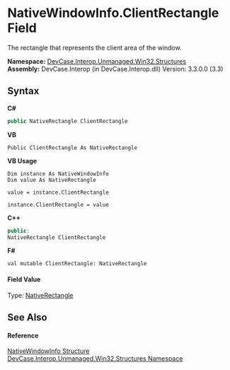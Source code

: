 # NativeWindowInfo.ClientRectangle Field
 

The rectangle that represents the client area of the window.

**Namespace:**&nbsp;<a href="N_DevCase_Interop_Unmanaged_Win32_Structures">DevCase.Interop.Unmanaged.Win32.Structures</a><br />**Assembly:**&nbsp;DevCase.Interop (in DevCase.Interop.dll) Version: 3.3.0.0 (3.3)

## Syntax

**C#**<br />
``` C#
public NativeRectangle ClientRectangle
```

**VB**<br />
``` VB
Public ClientRectangle As NativeRectangle
```

**VB Usage**<br />
``` VB Usage
Dim instance As NativeWindowInfo
Dim value As NativeRectangle

value = instance.ClientRectangle

instance.ClientRectangle = value
```

**C++**<br />
``` C++
public:
NativeRectangle ClientRectangle
```

**F#**<br />
``` F#
val mutable ClientRectangle: NativeRectangle
```


#### Field Value
Type: <a href="T_DevCase_Interop_Unmanaged_Win32_Structures_NativeRectangle">NativeRectangle</a>

## See Also


#### Reference
<a href="T_DevCase_Interop_Unmanaged_Win32_Structures_NativeWindowInfo">NativeWindowInfo Structure</a><br /><a href="N_DevCase_Interop_Unmanaged_Win32_Structures">DevCase.Interop.Unmanaged.Win32.Structures Namespace</a><br />